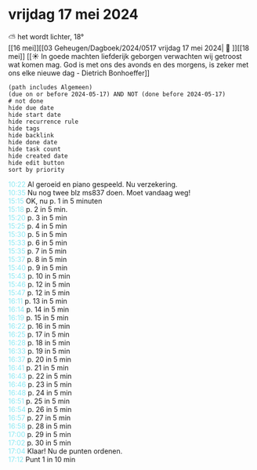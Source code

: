 # vrijdag 17 mei 2024

⛅ het wordt lichter, 18°<br>[[16 mei]][[03 Geheugen/Dagboek/2024/0517 vrijdag 17 mei 2024| 📓 ]][[18 mei]]
[[☀️ In goede machten liefderijk geborgen verwachten wij getroost wat komen mag. God is met ons des avonds en des morgens, is zeker met ons elke nieuwe dag - Dietrich Bonhoeffer]]
```tasks
(path includes Algemeen)
(due on or before 2024-05-17) AND NOT (done before 2024-05-17)
# not done
hide due date
hide start date
hide recurrence rule
hide tags
hide backlink
hide done date
hide task count
hide created date
hide edit button
sort by priority 
```
<p style="padding-left: 2.7em; text-indent: -2.7em; margin: 0;"><font color=#8be9f3>10:22  </font>  Al geroeid en piano gespeeld. Nu verzekering. </p>   
<p style="padding-left: 2.7em; text-indent: -2.7em; margin: 0;"><font color=#8be9f3>10:35  </font>  Nu nog twee blz ms837 doen. Moet vandaag weg!  </p>   
<p style="padding-left: 2.7em; text-indent: -2.7em; margin: 0;"><font color=#8be9f3>15:15  </font>  OK, nu p. 1 in 5 minuten </p>   
<p style="padding-left: 2.7em; text-indent: -2.7em; margin: 0;"><font color=#8be9f3>15:18  </font>  p. 2 in 5 min. </p>   
<p style="padding-left: 2.7em; text-indent: -2.7em; margin: 0;"><font color=#8be9f3>15:20  </font>  p. 3 in 5 min </p>   
<p style="padding-left: 2.7em; text-indent: -2.7em; margin: 0;"><font color=#8be9f3>15:25  </font>  p. 4 in 5 min </p>   
<p style="padding-left: 2.7em; text-indent: -2.7em; margin: 0;"><font color=#8be9f3>15:30  </font>  p. 5 in 5 min </p>   
<p style="padding-left: 2.7em; text-indent: -2.7em; margin: 0;"><font color=#8be9f3>15:33  </font>  p. 6 in 5 min </p>   
<p style="padding-left: 2.7em; text-indent: -2.7em; margin: 0;"><font color=#8be9f3>15:35  </font>  p. 7 in 5 min </p>   
<p style="padding-left: 2.7em; text-indent: -2.7em; margin: 0;"><font color=#8be9f3>15:37  </font>  p. 8 in 5 min </p>   
<p style="padding-left: 2.7em; text-indent: -2.7em; margin: 0;"><font color=#8be9f3>15:40  </font>  p. 9 in 5 min  </p>   
<p style="padding-left: 2.7em; text-indent: -2.7em; margin: 0;"><font color=#8be9f3>15:43  </font>  p. 10 in 5 min </p>   
<p style="padding-left: 2.7em; text-indent: -2.7em; margin: 0;"><font color=#8be9f3>15:46  </font>  p. 12 in 5 min </p>   
<p style="padding-left: 2.7em; text-indent: -2.7em; margin: 0;"><font color=#8be9f3>15:47  </font>  p. 12 in 5 min </p>   
<p style="padding-left: 2.7em; text-indent: -2.7em; margin: 0;"><font color=#8be9f3>16:11  </font>  p. 13 in 5 min </p>   
<p style="padding-left: 2.7em; text-indent: -2.7em; margin: 0;"><font color=#8be9f3>16:14  </font>  p. 14 in 5 min </p>   
<p style="padding-left: 2.7em; text-indent: -2.7em; margin: 0;"><font color=#8be9f3>16:19  </font>  p. 15 in 5 min </p>   
<p style="padding-left: 2.7em; text-indent: -2.7em; margin: 0;"><font color=#8be9f3>16:22  </font>  p. 16 in 5 min </p>   
<p style="padding-left: 2.7em; text-indent: -2.7em; margin: 0;"><font color=#8be9f3>16:25  </font>  p. 17 in 5 min </p>   
<p style="padding-left: 2.7em; text-indent: -2.7em; margin: 0;"><font color=#8be9f3>16:28  </font>  p. 18 in 5 min </p>   
<p style="padding-left: 2.7em; text-indent: -2.7em; margin: 0;"><font color=#8be9f3>16:33  </font>  p. 19 in 5 min </p>   
<p style="padding-left: 2.7em; text-indent: -2.7em; margin: 0;"><font color=#8be9f3>16:37  </font>  p. 20 in 5 min </p>   
<p style="padding-left: 2.7em; text-indent: -2.7em; margin: 0;"><font color=#8be9f3>16:41  </font>  p. 21 in 5 min </p>   
<p style="padding-left: 2.7em; text-indent: -2.7em; margin: 0;"><font color=#8be9f3>16:43  </font>  p. 22 in 5 min </p>   
<p style="padding-left: 2.7em; text-indent: -2.7em; margin: 0;"><font color=#8be9f3>16:46  </font>  p. 23 in 5 min </p>   
<p style="padding-left: 2.7em; text-indent: -2.7em; margin: 0;"><font color=#8be9f3>16:48  </font>  p. 24 in 5 min </p>   
<p style="padding-left: 2.7em; text-indent: -2.7em; margin: 0;"><font color=#8be9f3>16:51  </font>  p. 25 in 5 min </p>   
<p style="padding-left: 2.7em; text-indent: -2.7em; margin: 0;"><font color=#8be9f3>16:54  </font>  p. 26 in 5 min </p>   
<p style="padding-left: 2.7em; text-indent: -2.7em; margin: 0;"><font color=#8be9f3>16:57  </font>  p. 27 in 5 min </p>   
<p style="padding-left: 2.7em; text-indent: -2.7em; margin: 0;"><font color=#8be9f3>16:58  </font>  p. 28 in 5 min </p>   
<p style="padding-left: 2.7em; text-indent: -2.7em; margin: 0;"><font color=#8be9f3>17:00  </font>  p. 29 in 5 min </p>   
<p style="padding-left: 2.7em; text-indent: -2.7em; margin: 0;"><font color=#8be9f3>17:02  </font>  p. 30 in 5 min </p>   
<p style="padding-left: 2.7em; text-indent: -2.7em; margin: 0;"><font color=#8be9f3>17:04  </font>  Klaar! Nu de punten ordenen. </p>   
<p style="padding-left: 2.7em; text-indent: -2.7em; margin: 0;"><font color=#8be9f3>17:12  </font>  Punt 1 in 10 min </p>   
